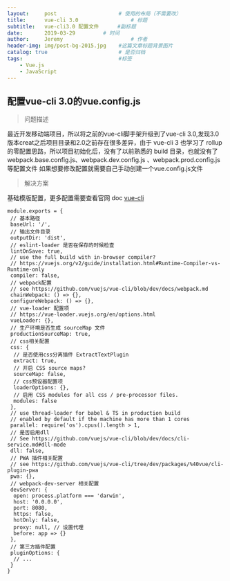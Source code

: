 ```yaml
---
layout:     post                    # 使用的布局（不需要改）
title:      vue-cli 3.0                 # 标题 
subtitle:   vue-cli3.0 配置文件      #副标题
date:       2019-03-29         # 时间
author:     Jeremy                      # 作者
header-img: img/post-bg-2015.jpg    #这篇文章标题背景图片
catalog: true                       # 是否归档
tags:                               #标签
    - Vue.js 
    - JavaScript
---
```

                    
## 配置vue-cli 3.0的vue.config.js

> 问题描述

  最近开发移动端项目，所以将之前的vue-cli脚手架升级到了vue-cli 3.0,发现3.0
  版本creat之后项目目录和2.0之前存在很多差异，由于 vue-cli 3 也学习了 rollup 的零配置思路，所以项目初始化后，没有了以前熟悉的 build 目录，也就没有了 webpack.base.config.js、webpack.dev.config.js 、webpack.prod.config.js 等配置文件
  如果想要修改配置就需要自己手动创建一个vue.config.js文件
> 解决方案
    
基础模版配置，更多配置需要查看官网 doc [vue-cli](https://cli.vuejs.org/) 
        
    module.exports = {
     // 基本路径
     baseUrl: '/',
     // 输出文件目录
     outputDir: 'dist',
     // eslint-loader 是否在保存的时候检查
     lintOnSave: true,
     // use the full build with in-browser compiler?
     // https://vuejs.org/v2/guide/installation.html#Runtime-Compiler-vs-Runtime-only
     compiler: false,
     // webpack配置
     // see https://github.com/vuejs/vue-cli/blob/dev/docs/webpack.md
     chainWebpack: () => {},
     configureWebpack: () => {},
     // vue-loader 配置项
     // https://vue-loader.vuejs.org/en/options.html
     vueLoader: {},
     // 生产环境是否生成 sourceMap 文件
     productionSourceMap: true,
     // css相关配置
     css: {
      // 是否使用css分离插件 ExtractTextPlugin
      extract: true,
      // 开启 CSS source maps?
      sourceMap: false,
      // css预设器配置项
      loaderOptions: {},
      // 启用 CSS modules for all css / pre-processor files.
      modules: false
     },
     // use thread-loader for babel & TS in production build
     // enabled by default if the machine has more than 1 cores
     parallel: require('os').cpus().length > 1,
     // 是否启用dll
     // See https://github.com/vuejs/vue-cli/blob/dev/docs/cli-service.md#dll-mode
     dll: false,
     // PWA 插件相关配置
     // see https://github.com/vuejs/vue-cli/tree/dev/packages/%40vue/cli-plugin-pwa
     pwa: {},
     // webpack-dev-server 相关配置
     devServer: {
      open: process.platform === 'darwin',
      host: '0.0.0.0',
      port: 8080,
      https: false,
      hotOnly: false,
      proxy: null, // 设置代理
      before: app => {}
     },
     // 第三方插件配置
     pluginOptions: {
      // ...
     }
    }
        
        


